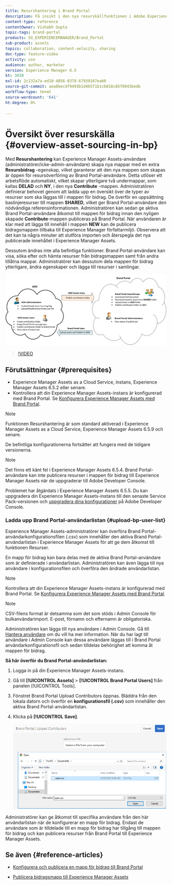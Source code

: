 ```yaml
---
title: Resurshantering i Brand Portal
description: Få insikt i den nya resurskällfunktionen i Adobe Experience Manager Assets Brand Portal.
content-type: reference
contentOwner: Vishabh Gupta
topic-tags: brand-portal
products: SG_EXPERIENCEMANAGER/Brand_Portal
sub-product: assets
topics: collaboration, content-velocity, sharing
doc-type: feature-video
activity: use
audience: author, marketer
version: Experience Manager 6.5
kt: 3838
exl-id: 2c132a7a-ed10-4856-8378-67939167ea60
source-git-commit: aea8becdf9493b1d465f1b1cb818c85f8943bedb
workflow-type: tm+mt
source-wordcount: '641'
ht-degree: 0%

---
```


# Översikt över resurskälla {#overview-asset-sourcing-in-bp}

Med **Resurshantering** kan Experience Manager Assets-användare (administratörer/icke-admin-användare) skapa nya mappar med en extra **Resursbidrag** -egenskap, vilket garanterar att den nya mappen som skapas är öppen för resursöverföring av Brand Portal-användare. Detta utlöser ett arbetsflöde automatiskt, vilket skapar ytterligare två undermappar, som kallas **DELAD** och **NY**, i den nya **Contribute** -mappen. Administratören definierar behovet genom att ladda upp en översikt över de typer av resurser som ska läggas till i mappen för bidrag. De överför en uppsättning baslinjeresurser till mappen **SHARED**, vilket ger Brand Portal-användare den nödvändiga referensinformationen. Administratören kan sedan ge aktiva Brand Portal-användare åtkomst till mappen för bidrag innan den nyligen skapade **Contribute**-mappen publiceras på Brand Portal. När användaren är klar med att lägga till innehåll i mappen **NEW** kan de publicera bidragsmappen tillbaka till Experience Manager författarmiljö. Observera att det kan ta några minuter att slutföra importen och återspegla det nya publicerade innehållet i Experience Manager Assets.

Dessutom ändras inte alla befintliga funktioner. Brand Portal-användare kan visa, söka efter och hämta resurser från bidragsmappen samt från andra tillåtna mappar. Administratörer kan dessutom dela mappen för bidrag ytterligare, ändra egenskaper och lägga till resurser i samlingar.

![Brand Portal Resurser](assets/asset-sourcing.png)

>[!VIDEO](https://video.tv.adobe.com/v/29365/?quality=12)

## Förutsättningar {#prerequisites}

* Experience Manager Assets as a Cloud Service, instans, Experience Manager Assets 6.5.2 eller senare.
* Kontrollera att din Experience Manager Assets-instans är konfigurerad med Brand Portal. Se [Konfigurera Experience Manager Assets med Brand Portal](../using/configure-aem-assets-with-brand-portal.md).

<!--
* Ensure that your Brand Portal tenant is configured with one AEM Assets author instance.
-->

>[!NOTE]
>
>Funktionen Resurshantering är som standard aktiverad i Experience Manager Assets as a Cloud Service, Experience Manager Assets 6.5.9 och senare.
>
>De befintliga konfigurationerna fortsätter att fungera med de tidigare versionerna.

>[!NOTE]
>
>Det finns ett känt fel i Experience Manager Assets 6.5.4. Brand Portal-användare kan inte publicera resurser i mappen för bidrag till Experience Manager Assets när de uppgraderar till Adobe Developer Console.
>
>Problemet har åtgärdats i Experience Manager Assets 6.5.5. Du kan uppgradera din Experience Manager Assets-instans till den senaste Service Pack-versionen och [uppgradera dina konfigurationer](https://experienceleague.adobe.com/en/docs/experience-manager-65/content/assets/brandportal/configure-aem-assets-with-brand-portal#upgrade-integration-65) på Adobe Developer Console.

<!--

>For immediate fix on AEM 6.5.4, it is recommended to [download the hotfix](https://www.adobeaemcloud.com/content/marketplace/marketplaceProxy.html?packagePath=/content/companies/public/adobe/packages/cq650/hotfix/cq-6.5.0-hotfix-33041) and install on your author instance.
-->

<!--
## Configure Asset Sourcing {#configure-asset-sourcing}

**Asset Sourcing** is configured from within the AEM Assets author instance. The administrators can enable the Asset Sourcing feature flag configuration from the **AEM Web Console Configuration** and upload the active Brand Portal users list in **AEM Assets**.

>[!NOTE]
>
>Asset Sourcing is by default enabled on AEM Assets as a Cloud Service. The AEM administrator can directly upload the active Brand Portal users to allow them access to the Asset Sourcing feature.

>[!NOTE]
>
>Before you begin with the configuration, ensure that your AEM Assets instance is configured with Brand Portal. See, [Configure AEM Assets with Brand Portal](../using/configure-aem-assets-with-brand-portal.md). 

The following video demonstrates, how to configure Asset Sourcing on your AEM Assets author instance:

>[!VIDEO](https://video.tv.adobe.com/v/29771)
-->

<!--
### Enable Asset Sourcing {#enable-asset-sourcing}

AEM administrators can enable the Asset Sourcing feature flag from within the AEM Web Console Configuration (a.k.a Configuration Manager).

>[!NOTE]
>
>This step is not applicable for AEM Assets as a Cloud Service.


**To enable Asset Sourcing:**
1. Log in to your AEM Assets author instance and open Configuration Manager. 
Default URL: http:// localhost:4502/system/console/configMgr.
1. Search using the keyword **Asset Sourcing** to locate **[!UICONTROL Asset Sourcing Feature Flag Config]**.
1. Click **[!UICONTROL Asset Sourcing Feature Flag Config]** to open the configuration window.
1. Select the **[!UICONTROL feature.flag.active.status]** check box.
1. Click **[!UICONTROL Save]**.

![](assets/enable-asset-sourcing.png)
-->


### Ladda upp Brand Portal-användarlistan {#upload-bp-user-list}

Experience Manager Assets-administratörer kan överföra Brand Portal-användarkonfigurationsfilen (.csv) som innehåller den aktiva Brand Portal-användarlistan i Experience Manager Assets för att ge dem åtkomst till funktionen Resurser.

En mapp för bidrag kan bara delas med de aktiva Brand Portal-användare som är definierade i användarlistan. Administratören kan även lägga till nya användare i konfigurationsfilen och överföra den ändrade användarlistan.

>[!NOTE]
>
>Kontrollera att din Experience Manager Assets-instans är konfigurerad med Brand Portal. Se [Konfigurera Experience Manager Assets med Brand Portal](../using/configure-aem-assets-with-brand-portal.md).

>[!NOTE]
>
>CSV-filens format är detsamma som det som stöds i Admin Console för bulkanvändarimport. E-post, förnamn och efternamn är obligatoriska.

Administratören kan lägga till nya användare i Admin Console. Gå till [Hantera användare](brand-portal-adding-users.md) om du vill ha mer information. När du har lagt till användare i Admin Console kan dessa användare läggas till i Brand Portal användarkonfigurationsfil och sedan tilldelas behörighet att komma åt mappen för bidrag.

**Så här överför du Brand Portal-användarlistan:**

1. Logga in på din Experience Manager Assets-instans.
1. Gå till **[!UICONTROL Assets]** > **[!UICONTROL Brand Portal Users]** från panelen [!UICONTROL Tools].

1. Fönstret Brand Portal Upload Contributors öppnas.
Bläddra från den lokala datorn och överför en **konfigurationsfil (.csv)** som innehåller den aktiva Brand Portal-användarlistan.
1. Klicka på **[!UICONTROL Save]**.

   ![](assets/upload-user-list2.png)

Administratörer kan ge åtkomst till specifika användare från den här användarlistan när de konfigurerar en mapp för bidrag. Endast de användare som är tilldelade till en mapp för bidrag har tillgång till mappen för bidrag och kan publicera resurser från Brand Portal till Experience Manager Assets.

## Se även {#reference-articles}

* [Konfigurera och publicera en mapp för bidrag till Brand Portal](brand-portal-publish-contribution-folder-to-brand-portal.md)

* [Publicera bidragsmapp till Experience Manager Assets](brand-portal-publish-contribution-folder-to-aem-assets.md)
